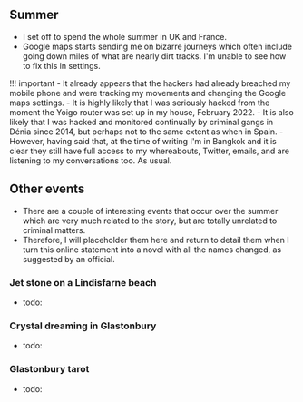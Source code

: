 ## Summer

- I set off to spend the whole summer in UK and France.
- Google maps starts sending me on bizarre journeys which often include going down miles of what are nearly dirt tracks. I'm unable to see how to fix this in settings.

!!! important
    - It already appears that the hackers had already breached my mobile phone and were tracking my movements and changing the Google maps settings.
    - It is highly likely that I was seriously hacked from the moment the Yoigo router was set up in my house, February 2022.
    - It is also likely that I was hacked and monitored continually by criminal gangs in Dénia since 2014, but perhaps not to the same extent as when in Spain.
    - However, having said that, at the time of writing I'm in Bangkok and it is clear they still have full access to my whereabouts, Twitter, emails, and are listening to my conversations too. As usual.
    
## Other events

- There are a couple of interesting events that occur over the summer which are very much related to the story, but are totally unrelated to criminal matters. 
- Therefore, I will placeholder them here and return to detail them when I turn this online statement into a novel with all the names changed, as suggested by an official.

### Jet stone on a Lindisfarne beach

- todo: 

### Crystal dreaming in Glastonbury

- todo: 

### Glastonbury tarot

- todo: 